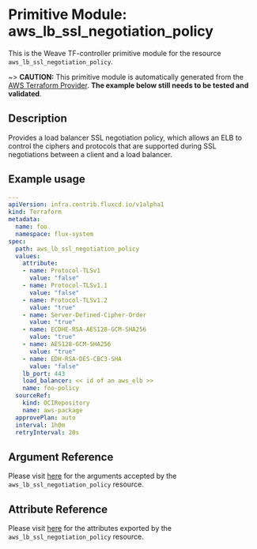 
# Primitive Module: aws_lb_ssl_negotiation_policy

This is the Weave TF-controller primitive module for the resource `aws_lb_ssl_negotiation_policy`.

~> **CAUTION:** This primitive module is automatically generated from the [AWS Terraform Provider](https://registry.terraform.io/providers/hashicorp/aws/latest/docs/resources/lb_ssl_negotiation_policy). **The example below still needs to be tested and validated**.

## Description

Provides a load balancer SSL negotiation policy, which allows an ELB to control the ciphers and protocols that are supported during SSL negotiations between a client and a load balancer.

## Example usage

```yaml
---
apiVersion: infra.contrib.fluxcd.io/v1alpha1
kind: Terraform
metadata:
  name: foo
  namespace: flux-system
spec:
  path: aws_lb_ssl_negotiation_policy
  values:
    attribute:
    - name: Protocol-TLSv1
      value: "false"
    - name: Protocol-TLSv1.1
      value: "false"
    - name: Protocol-TLSv1.2
      value: "true"
    - name: Server-Defined-Cipher-Order
      value: "true"
    - name: ECDHE-RSA-AES128-GCM-SHA256
      value: "true"
    - name: AES128-GCM-SHA256
      value: "true"
    - name: EDH-RSA-DES-CBC3-SHA
      value: "false"
    lb_port: 443
    load_balancer: << id of an aws_elb >>
    name: foo-policy
  sourceRef:
    kind: OCIRepository
    name: aws-package
  approvePlan: auto
  interval: 1h0m
  retryInterval: 20s
```

## Argument Reference

Please visit [here](https://registry.terraform.io/providers/hashicorp/aws/latest/docs/resources/lb_ssl_negotiation_policy#argument-reference) for the arguments accepted by the `aws_lb_ssl_negotiation_policy` resource.

## Attribute Reference

Please visit [here](https://registry.terraform.io/providers/hashicorp/aws/latest/docs/resources/lb_ssl_negotiation_policy#attributes-reference) for the attributes exported by the `aws_lb_ssl_negotiation_policy` resource.
